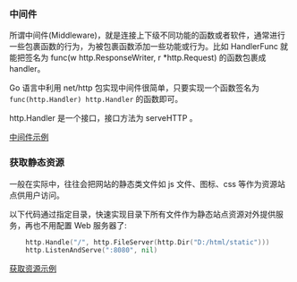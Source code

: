 
### 中间件

所谓中间件(Middleware)，就是连接上下级不同功能的函数或者软件，通常进行一些包裹函数的行为，为被包裹函数添加一些功能或行为。比如 HandlerFunc 就能把签名为 func(w http.ResponseWriter, r *http.Request) 的函数包裹成 handler。

Go 语言中利用 net/http 包实现中间件很简单，只要实现一个函数签名为 `func(http.Handler) http.Handler` 的函数即可。

http.Handler 是一个接口，接口方法为 serveHTTP 。

[中间件示例](t/04_middleware.go)


### 获取静态资源

一般在实际中，往往会把网站的静态类文件如 js 文件、图标、css 等作为资源站点供用户访问。

以下代码通过指定目录，快速实现目录下所有文件作为静态站点资源对外提供服务，再也不用配置 Web 服务器了:
```go
    http.Handle("/", http.FileServer(http.Dir("D:/html/static")))
    http.ListenAndServe(":8080", nil)
```

[获取资源示例](t/04_static.go)
